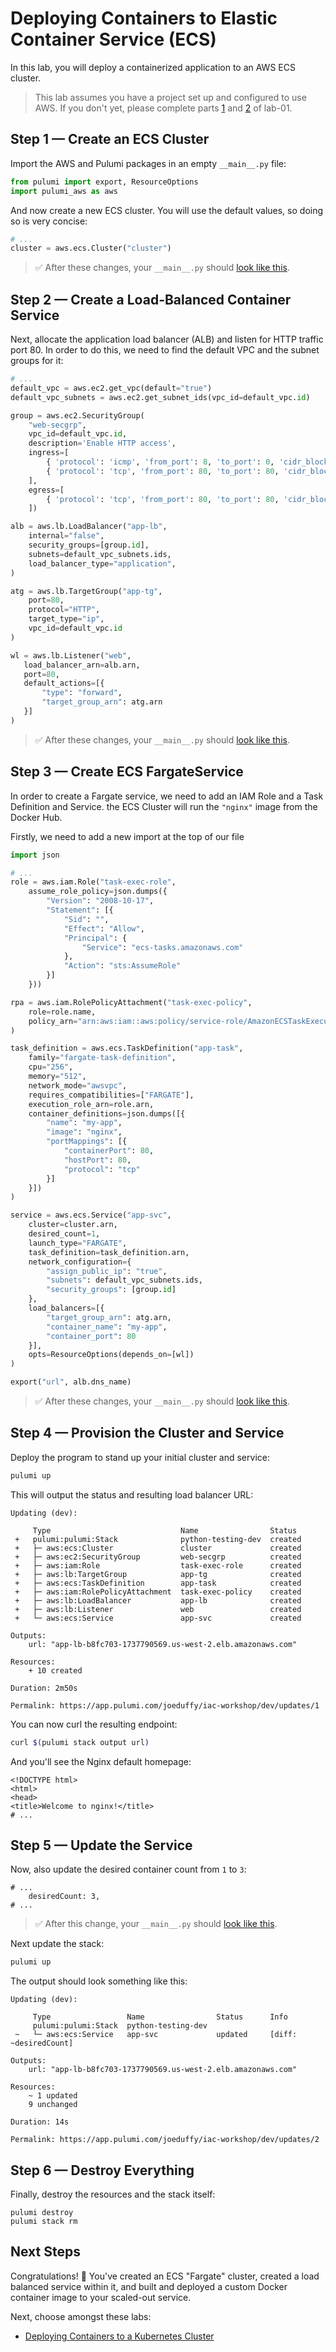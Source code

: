 # Deploying Containers to Elastic Container Service (ECS)

In this lab, you will deploy a containerized application to an AWS ECS cluster.

> This lab assumes you have a project set up and configured to use AWS. If you don't yet, please complete parts [1](../lab-01/01-creating-a-new-project.md) 
> and [2](../lab-01/02-configuring-aws.md) of lab-01.

## Step 1 &mdash; Create an ECS Cluster

Import the AWS and Pulumi packages in an empty `__main__.py` file:

```python
from pulumi import export, ResourceOptions
import pulumi_aws as aws
```

And now create a new ECS cluster. You will use the default values, so doing so is very concise:

```python
# ...
cluster = aws.ecs.Cluster("cluster")
```

> :white_check_mark: After these changes, your `__main__.py` should [look like this](./code/step1.py).

## Step 2 &mdash; Create a Load-Balanced Container Service

Next, allocate the application load balancer (ALB) and listen for HTTP traffic port 80. In order to do this, we need to find the
default VPC and the subnet groups for it:

```python
# ...
default_vpc = aws.ec2.get_vpc(default="true")
default_vpc_subnets = aws.ec2.get_subnet_ids(vpc_id=default_vpc.id)

group = aws.ec2.SecurityGroup(
    "web-secgrp",
    vpc_id=default_vpc.id,
    description='Enable HTTP access',
    ingress=[
        { 'protocol': 'icmp', 'from_port': 8, 'to_port': 0, 'cidr_blocks': ['0.0.0.0/0'] },
        { 'protocol': 'tcp', 'from_port': 80, 'to_port': 80, 'cidr_blocks': ['0.0.0.0/0'] }
    ],
    egress=[
        { 'protocol': 'tcp', 'from_port': 80, 'to_port': 80, 'cidr_blocks': ['0.0.0.0/0'] }
    ])

alb = aws.lb.LoadBalancer("app-lb",
    internal="false",
    security_groups=[group.id],
    subnets=default_vpc_subnets.ids,
    load_balancer_type="application",
)

atg = aws.lb.TargetGroup("app-tg",
    port=80,
    protocol="HTTP",
    target_type="ip",
    vpc_id=default_vpc.id
)

wl = aws.lb.Listener("web",
   load_balancer_arn=alb.arn,
   port=80,
   default_actions=[{
       "type": "forward",
       "target_group_arn": atg.arn
   }]
)
```

> :white_check_mark: After these changes, your `__main__.py` should [look like this](./code/step2.py).

## Step 3 &mdash; Create ECS FargateService

In order to create a Fargate service, we need to add an IAM Role and a Task Definition and Service. the ECS Cluster will run
the `"nginx"` image from the Docker Hub.

Firstly, we need to add a new import at the top of our file

```python
import json
```

```python
# ...
role = aws.iam.Role("task-exec-role",
    assume_role_policy=json.dumps({
        "Version": "2008-10-17",
        "Statement": [{
            "Sid": "",
            "Effect": "Allow",
            "Principal": {
                "Service": "ecs-tasks.amazonaws.com"
            },
            "Action": "sts:AssumeRole"
        }]
    }))

rpa = aws.iam.RolePolicyAttachment("task-exec-policy",
    role=role.name,
    policy_arn="arn:aws:iam::aws:policy/service-role/AmazonECSTaskExecutionRolePolicy"
)

task_definition = aws.ecs.TaskDefinition("app-task",
    family="fargate-task-definition",
    cpu="256",
    memory="512",
    network_mode="awsvpc",
    requires_compatibilities=["FARGATE"],
    execution_role_arn=role.arn,
    container_definitions=json.dumps([{
        "name": "my-app",
        "image": "nginx",
        "portMappings": [{
            "containerPort": 80,
            "hostPort": 80,
            "protocol": "tcp"
        }]
    }])
)

service = aws.ecs.Service("app-svc",
    cluster=cluster.arn,
    desired_count=1,
    launch_type="FARGATE",
    task_definition=task_definition.arn,
    network_configuration={
        "assign_public_ip": "true",
        "subnets": default_vpc_subnets.ids,
        "security_groups": [group.id]
    },
    load_balancers=[{
        "target_group_arn": atg.arn,
        "container_name": "my-app",
        "container_port": 80
    }],
    opts=ResourceOptions(depends_on=[wl])
)

export("url", alb.dns_name)
```

> :white_check_mark: After these changes, your `__main__.py` should [look like this](./code/step3.py).

## Step 4 &mdash; Provision the Cluster and Service

Deploy the program to stand up your initial cluster and service:

```bash
pulumi up
```

This will output the status and resulting load balancer URL:

```
Updating (dev):

     Type                             Name                Status
 +   pulumi:pulumi:Stack              python-testing-dev  created
 +   ├─ aws:ecs:Cluster               cluster             created
 +   ├─ aws:ec2:SecurityGroup         web-secgrp          created
 +   ├─ aws:iam:Role                  task-exec-role      created
 +   ├─ aws:lb:TargetGroup            app-tg              created
 +   ├─ aws:ecs:TaskDefinition        app-task            created
 +   ├─ aws:iam:RolePolicyAttachment  task-exec-policy    created
 +   ├─ aws:lb:LoadBalancer           app-lb              created
 +   ├─ aws:lb:Listener               web                 created
 +   └─ aws:ecs:Service               app-svc             created

Outputs:
    url: "app-lb-b8fc703-1737790569.us-west-2.elb.amazonaws.com"

Resources:
    + 10 created

Duration: 2m50s

Permalink: https://app.pulumi.com/joeduffy/iac-workshop/dev/updates/1
```

You can now curl the resulting endpoint:

```bash
curl $(pulumi stack output url)
```

And you'll see the Nginx default homepage:

```
<!DOCTYPE html>
<html>
<head>
<title>Welcome to nginx!</title>
# ...
```

## Step 5 &mdash; Update the Service

Now, also update the desired container count from `1` to `3`:

```
# ...
    desiredCount: 3,
# ...
```

> :white_check_mark: After this change, your `__main__.py` should [look like this](./code/step5.py).

Next update the stack:

```bash
pulumi up
```

The output should look something like this:

```
Updating (dev):

     Type                 Name                Status      Info
     pulumi:pulumi:Stack  python-testing-dev
 ~   └─ aws:ecs:Service   app-svc             updated     [diff: ~desiredCount]

Outputs:
    url: "app-lb-b8fc703-1737790569.us-west-2.elb.amazonaws.com"

Resources:
    ~ 1 updated
    9 unchanged

Duration: 14s

Permalink: https://app.pulumi.com/joeduffy/iac-workshop/dev/updates/2
```

## Step 6 &mdash; Destroy Everything

Finally, destroy the resources and the stack itself:

```
pulumi destroy
pulumi stack rm
```

## Next Steps

Congratulations! :tada: You've created an ECS "Fargate" cluster, created a load balanced service within it, and built and deployed a custom Docker container image to your scaled-out service.

Next, choose amongst these labs:

* [Deploying Containers to a Kubernetes Cluster](../lab-02/README.md)

